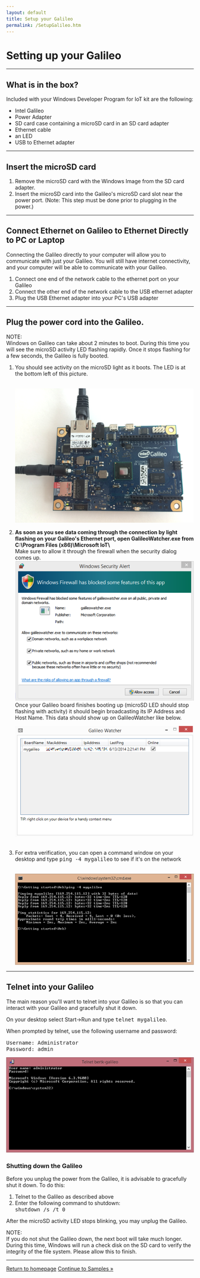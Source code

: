 ```yaml
---
layout: default
title: Setup your Galileo
permalink: /SetupGalileo.htm
---
```


<div class="container">
  <h1>Setting up your Galileo</h1>
  <hr/>

  <h2>What is in the box?</h2>
  Included with your Windows Developer Program for IoT kit are the following:
  <ul>
    <li>Intel Galileo</li>
    <li>Power Adapter</li>
    <li>SD card case containing a microSD card in an SD card adapter</li>
    <li>Ethernet cable</li>
    <li>an LED</li>
    <li>USB to Ethernet adapter</li>
  </ul>
  
  <!--
  If you do NOT have an SD card containing the Windows image or if a new Windows build has been released, you can follow the steps below to build your own image.
  <hr/>

  <h2>Building your own Windows image</h2>
  <div class="panel panel-info">
    <div class="panel-heading">NOTE:</div>
    <div class="panel-body">This step is only required if your kit does not have an microSD card with a Windows image.</div>
  </div>
  You will need to attain a microSD card (We suggest at least 8 GB) and format it Fat32.<br/>
  Please download the following files from the Windows Developer Program for IoT download site:
  <ul>
  <li><a href="http://go.microsoft.com/fwlink/?LinkID=403150" target="_blank">Windows Developer Program for IOT CTP1 - WIM</a></li>
  <li><a href="http://go.microsoft.com/fwlink/?LinkID=403796" target="_blank">apply-BootMedia.cmd</a></li>
  </ul>
  <br/>
  <p>Run the included script from an <b>elevated</b> Command Prompt:<br/>
  <kbd>apply-bootmedia.cmd -destination {YourSDCardDrive} -image {.wimFile} -hostname mygalileo -password admin</kbd></p>

  <p>For example:</p>
  <kbd>apply-bootmedia.cmd -destination e:\ -image BootMe-Galileo-8967-Mon.06.16.2014.17.47.29.42.wim -hostname mygalileo -password admin</kbd>
  <br/><br/><p>This process will take some time.</p>
  -->
  <hr/>

  <h2>Insert the microSD card</h2>
  <ol>
    <li>Remove the microSD card with the Windows Image from the SD card adapter.</li>
    <li>Insert the microSD card into the Galileo's microSD card slot near the power port. (Note: This step must be done prior to plugging in the power.)</li>
  </ol>
  <hr/>

  <h2>Connect Ethernet on Galileo to Ethernet Directly to PC or Laptop</h2>
  Connecting the Galileo directly to your computer will allow you to communicate with just your Galileo. You will still have internet connectivity, and your computer will be able to communicate with your Galileo.
  <ol>
    <li>Connect one end of the network cable to the ethernet port on your Galileo</li>
    <li>Connect the other end of the network cable to the USB ethernet adapter</li>
    <li>Plug the USB Ethernet adapter into your PC's USB adapter</li>
  </ol>
  <hr/>

  <h2>Plug the power cord into the Galileo.</h2>
  <div class="panel panel-info">
    <div class="panel-heading">NOTE:</div>
    <div class="panel-body">Windows on Galileo can take about 2 minutes to boot. During this time you will see the microSD activity LED flashing rapidly. Once it stops flashing for a few seconds, the Galileo is fully booted.</div>
  </div>

  <ol>
    <li>You should see activity on the microSD light as it boots. The LED is at the bottom left of this picture.</li>
    <br/>
    <p>
      <img src="images/SDLed.png"/>
    </p>
    <li>
      <b>
        As soon as you see data coming through the connection by light flashing on your Galileo's Ethernet port, open GalileoWatcher.exe from C:\Program Files (x86)\Microsoft IoT\
      </b>
      <br/>
      Make sure to allow it through the firewall when the security dialog comes up.
      <br/>
      <img src="images/GalileoWatcherFirewallDialog.PNG">
      <br/>
      Once your Galileo board finishes booting up (microSD LED should stop flashing with activity) it should begin broadcasting its IP Address and Host Name. This data should show up on GalileoWatcher like below.
    </li>
    <p>
      <img src="images/GalileoWatcherExample.png"/>
    </p>
    <br/>
    <li>
      For extra verification, you can open a command window on your desktop and type <kbd>ping -4 mygalileo</kbd> to see if it's on the network
    </li>
    <br/>
    <p>
      <img src="images/ping.png"/>
    </p>
  </ol>
  <hr/>
  <h2>Telnet into your Galileo</h2>
  The main reason you'll want to telnet into your Galileo is so that you can interact with your Galileo and gracefully shut it down.
  <p>On your desktop select Start->Run and type <kbd>telnet mygalileo</kbd>.</p>
  When prompted by telnet, use the following username and password:<br/>
  <p><kbd>Username: Administrator</kbd><br/>
  <kbd>Password: admin</kbd></p>
  <p><img src="images/TelnetLogin.png"/></p>

  <h3>Shutting down the Galileo</h3>
  Before you unplug the power from the Galileo, it is advisable to gracefully shut it down. To do this:<br />
  <ol>
    <li>Telnet to the Galileo as described above</li>
    <li>Enter the following command to shutdown:<br/>
    <kbd>shutdown /s /t 0</kbd>
    </li>
  </ol>
  <p>After the microSD activity LED stops blinking, you may unplug the Galileo.</p>
  <div class="panel panel-info">
    <div class="panel-heading">NOTE:</div>
    <div class="panel-body">If you do not shut the Galileo down, the next boot will take much longer. During this time, Windows will run a check disk on the SD card to verify the integrity of the file system. Please allow this to finish.</div>
  </div>
  <hr/>

  <a class="btn btn-default" href="index.htm" role="button">Return to homepage</a>
  <a class="btn btn-default" href="SampleApps.htm" role="button">Continue to Samples &raquo;</a>
